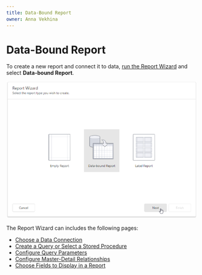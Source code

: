 ```yaml
---
title: Data-Bound Report
owner: Anna Vekhina
---
```

# Data-Bound Report

To create a new report and connect it to data, [run the Report Wizard](..\report-wizard.md) and select **Data-bound Report**.

![](../../../../images/eurd-web-report-wizard.png)

The Report Wizard can includes the following pages:

* [Choose a Data Connection](data-bound-report\choose-a-data-connection.md)
* [Create a Query or Select a Stored Procedure](data-bound-report\create-a-query-or-select-a-stored-procedure.md)
* [Configure Query Parameters](data-bound-report\configure-query-parameters.md)
* [Configure Master-Detail Relationships](data-bound-report\configure-master-detail-relationships.md)
* [Choose Fields to Display in a Report](data-bound-report\choose-fields-to-display-in-a-report.md)